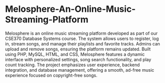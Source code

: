# Melosphere-An-Online-Music-Streaming-Platform

Melosphere is an online music streaming platform developed as part of our CSE370 Database Systems course. The system allows users to register, log in, stream songs, and manage their playlists and favorite tracks. Admins can upload and remove songs, ensuring the platform remains updated. Built using PHP, MySQL, HTML, and CSS, Melosphere features a dynamic interface with personalized settings, song search functionality, and play count tracking. The project emphasizes user experience, backend integration, and database management, offering a smooth, ad-free music experience focused on copyright-free songs.
